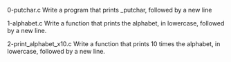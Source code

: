 0-putchar.c
Write a program that prints _putchar, followed by a new line

1-alphabet.c
Write a function that prints the alphabet, in lowercase, followed by a new line.

2-print_alphabet_x10.c
Write a function that prints 10 times the alphabet, in lowercase, followed by a new line.
